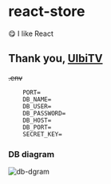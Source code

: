 # react-store

:yum: I like React 

## Thank you, [UlbiTV](https://www.youtube.com/c/UlbiTV)

~~.env~~

```
    PORT=
    DB_NAME=
    DB_USER=
    DB_PASSWORD=
    DB_HOST=
    DB_PORT=
    SECRET_KEY=
```

### DB diagram
![db-dgram](https://i.ibb.co/0C765Dc/drawio.png "BD-dgram")
